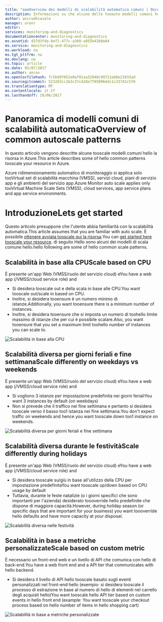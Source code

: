 ```yaml
---
title: "aaaOverview dei modelli di scalabilità automatica comuni | Documenti Microsoft"
description: Informazioni su che alcune delle tooauto modelli comuni hello ridimensionare la risorsa in Azure.
author: anirudhcavale
manager: orenr
editor: 
services: monitoring-and-diagnostics
documentationcenter: monitoring-and-diagnostics
ms.assetid: d37d3fda-8ef1-477c-a360-a855b418de84
ms.service: monitoring-and-diagnostics
ms.workload: na
ms.tgt_pltfrm: na
ms.devlang: na
ms.topic: article
ms.date: 05/07/2017
ms.author: ancav
ms.openlocfilehash: fc5bd97852e0af01aa32940c99721ab8e21033ad
ms.sourcegitcommit: 523283cc1b3c37c428e77850964dc1c33742c5f0
ms.translationtype: MT
ms.contentlocale: it-IT
ms.lasthandoff: 10/06/2017
---
```

# <a name="overview-of-common-autoscale-patterns"></a><span data-ttu-id="5a99b-103">Panoramica di modelli comuni di scalabilità automatica</span><span class="sxs-lookup"><span data-stu-id="5a99b-103">Overview of common autoscale patterns</span></span>
<span data-ttu-id="5a99b-104">In questo articolo vengono descritte alcune tooscale modelli comuni hello la risorsa in Azure.</span><span class="sxs-lookup"><span data-stu-id="5a99b-104">This article describes some of hello common patterns tooscale your resource in Azure.</span></span>

<span data-ttu-id="5a99b-105">Azure ridimensionamento automatico di monitoraggio si applica solo tooVirtual set di scalabilità macchina (VMSS), servizi cloud, piani di servizio app e gli ambienti del servizio app.</span><span class="sxs-lookup"><span data-stu-id="5a99b-105">Azure Monitor auto scale applies only tooVirtual Machine Scale Sets (VMSS), cloud services, app service plans and app service environments.</span></span> 

# <a name="lets-get-started"></a><span data-ttu-id="5a99b-106">Introduzione</span><span class="sxs-lookup"><span data-stu-id="5a99b-106">Lets get started</span></span>

<span data-ttu-id="5a99b-107">Questo articolo presuppone che l'utente abbia familiarità con la scalabilità automatica.</span><span class="sxs-lookup"><span data-stu-id="5a99b-107">This article assumes that you are familiar with auto scale.</span></span> <span data-ttu-id="5a99b-108">È possibile [ottenere avviata tooscale qui la risorsa][1].</span><span class="sxs-lookup"><span data-stu-id="5a99b-108">You can [get started here tooscale your resource][1].</span></span> <span data-ttu-id="5a99b-109">di seguito Hello sono alcuni dei modelli di scala comune hello.</span><span class="sxs-lookup"><span data-stu-id="5a99b-109">hello following are some of hello common scale patterns.</span></span>

## <a name="scale-based-on-cpu"></a><span data-ttu-id="5a99b-110">Scalabilità in base alla CPU</span><span class="sxs-lookup"><span data-stu-id="5a99b-110">Scale based on CPU</span></span>

<span data-ttu-id="5a99b-111">È presente un'app Web (VMSS/ruolo del servizio cloud) e</span><span class="sxs-lookup"><span data-stu-id="5a99b-111">You have a web app (/VMSS/cloud service role) and</span></span> 

- <span data-ttu-id="5a99b-112">Si desidera tooscale out e della scala in base alle CPU.</span><span class="sxs-lookup"><span data-stu-id="5a99b-112">You want tooscale out/scale in based on CPU.</span></span>
- <span data-ttu-id="5a99b-113">Inoltre, si desidera tooensure è un numero minimo di istanze.</span><span class="sxs-lookup"><span data-stu-id="5a99b-113">Additionally, you want tooensure there is a minimum number of instances.</span></span> 
- <span data-ttu-id="5a99b-114">Inoltre, si desidera tooensure che si imposta un numero di toohello limite massimo di istanze che per cui è possibile scalare.</span><span class="sxs-lookup"><span data-stu-id="5a99b-114">Also, you want tooensure that you set a maximum limit toohello number of instances you can scale to.</span></span>

![Scalabilità in base alla CPU][2]

## <a name="scale-differently-on-weekdays-vs-weekends"></a><span data-ttu-id="5a99b-116">Scalabilità diversa per giorni feriali e fine settimana</span><span class="sxs-lookup"><span data-stu-id="5a99b-116">Scale differently on weekdays vs weekends</span></span>

<span data-ttu-id="5a99b-117">È presente un'app Web (VMSS/ruolo del servizio cloud) e</span><span class="sxs-lookup"><span data-stu-id="5a99b-117">You have a web app (/VMSS/cloud service role) and</span></span>

- <span data-ttu-id="5a99b-118">Si vogliono 3 istanze per impostazione predefinita nei giorni feriali</span><span class="sxs-lookup"><span data-stu-id="5a99b-118">You want 3 instances by default (on weekdays)</span></span>
- <span data-ttu-id="5a99b-119">Non si prevede che il traffico nei fine settimana e pertanto si desidera tooscale verso il basso too1 istanza nei fine settimana.</span><span class="sxs-lookup"><span data-stu-id="5a99b-119">You don't expect traffic on weekends and hence you want tooscale down too1 instance on weekends.</span></span>

![Scalabilità diversa per giorni feriali e fine settimana][3]

## <a name="scale-differently-during-holidays"></a><span data-ttu-id="5a99b-121">Scalabilità diversa durante le festività</span><span class="sxs-lookup"><span data-stu-id="5a99b-121">Scale differently during holidays</span></span>

<span data-ttu-id="5a99b-122">È presente un'app Web (VMSS/ruolo del servizio cloud) e</span><span class="sxs-lookup"><span data-stu-id="5a99b-122">You have a web app (/VMSS/cloud service role) and</span></span> 

- <span data-ttu-id="5a99b-123">Si desidera tooscale su/giù in base all'utilizzo della CPU per impostazione predefinita</span><span class="sxs-lookup"><span data-stu-id="5a99b-123">You want tooscale up/down based on CPU usage by default</span></span>
- <span data-ttu-id="5a99b-124">Tuttavia, durante le feste natalizie (o i giorni specifici che sono importanti per l'azienda) desiderato toooverride hello predefinite che dispone di maggiore capacità.</span><span class="sxs-lookup"><span data-stu-id="5a99b-124">However, during holiday season (or specific days that are important for your business) you want toooverride hello defaults and have more capacity at your disposal.</span></span>

![Scalabilità diversa nelle festività][4]

## <a name="scale-based-on-custom-metric"></a><span data-ttu-id="5a99b-126">Scalabilità in base a metriche personalizzate</span><span class="sxs-lookup"><span data-stu-id="5a99b-126">Scale based on custom metric</span></span>

<span data-ttu-id="5a99b-127">È necessario un front-end web e un livello di API che comunica con hello di back-end.</span><span class="sxs-lookup"><span data-stu-id="5a99b-127">You have a web front end and a API tier that communicates with hello backend.</span></span> 

- <span data-ttu-id="5a99b-128">Si desidera il livello di API hello tooscale basato sugli eventi personalizzati nel front-end hello (esempio: si desidera tooscale il processo di estrazione in base al numero di hello di elementi nel carrello degli acquisti hello)</span><span class="sxs-lookup"><span data-stu-id="5a99b-128">You want tooscale hello API tier based on custom events in hello front end (example: You want tooscale your checkout process based on hello number of items in hello shopping cart)</span></span>

![Scalabilità in base a metriche personalizzate][5]

<!--Reference-->
[1]: ./monitoring-autoscale-get-started.md
[2]: ./media/monitoring-autoscale-common-scale-patterns/scale-based-on-cpu.png
[3]: ./media/monitoring-autoscale-common-scale-patterns/weekday-weekend-scale.png
[4]: ./media/monitoring-autoscale-common-scale-patterns/holidays-scale.png
[5]: ./media/monitoring-autoscale-common-scale-patterns/custom-metric-scale.png